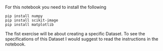 For this notebook you need to install the following 
```
pip install numpy
pip install scikit-image
pip install matplotlib
```
The fist exercise will be about creating a specific Dataset. To see the specifications of this Dataset I would suggest to read the instructions in the notebook. 
